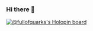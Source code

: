### Hi there 👋
[![@fullofquarks's Holopin board](https://holopin.io/api/user/board?user=fullofquarks)](https://holopin.io/@fullofquarks)
<!--
**FullofQuarks/fullofquarks** is a ✨ _special_ ✨ repository because its `README.md` (this file) appears on your GitHub profile.

Here are some ideas to get you started:

- 🔭 I’m currently working on ...
- 🌱 I’m currently learning ...
- 👯 I’m looking to collaborate on ...
- 🤔 I’m looking for help with ...
- 💬 Ask me about ...
- 📫 How to reach me: ...
- 😄 Pronouns: ...
- ⚡ Fun fact: ...
-->
